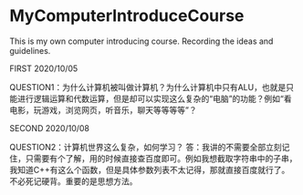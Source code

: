 # MyComputerIntroduceCourse
This is my own computer introducing course. Recording the ideas and guidelines.


FIRST 2020/10/05

QUESTION1：为什么计算机被叫做计算机？为什么计算机中只有ALU，也就是只能进行逻辑运算和代数运算，但是却可以实现这么复杂的“电脑”的功能？例如“看电影，玩游戏，浏览网页，听音乐，聊天等等等等”？

SECOND 2020/10/08

QUESTION2：计算机世界这么复杂，如何学习？ 答：我讲的不需要全部立刻记住，只需要有个了解，用的时候直接查百度即可。例如我想截取字符串中的子串，我知道C++有这么个函数，但是具体参数列表不太记得，那就直接百度就行了。不必死记硬背。重要的是思想方法。


